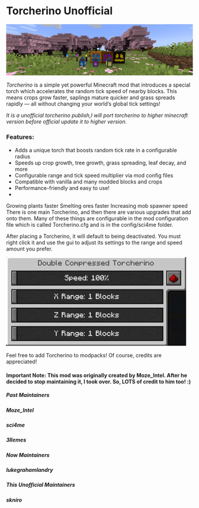 # Torcherino Unofficial

![屏幕截图 2025-07-16 211157.jpg](../../img/torcherino/vRbpasfXAxtNPc9.jpg)

 *Torcherino* is a simple yet powerful Minecraft mod that introduces a special torch which accelerates the random tick speed of nearby blocks. This means crops grow faster, saplings mature quicker and grass spreads rapidly — all without changing your world’s global tick settings!

*It is a unofficial torcherino publish,I will port torcherino to higher minecraft version before official update it to higher version.*

### Features:

- Adds a unique torch that boosts random tick rate in a configurable radius
- Speeds up crop growth, tree growth, grass spreading, leaf decay, and more
- Configurable range and tick speed multiplier via mod config files
- Compatible with vanilla and many modded blocks and crops
- Performance-friendly and easy to use!
- 

Growing plants faster Smelting ores faster Increasing mob spawner speed There is one main Torcherino, and then there are various upgrades that add onto them. Many of these things are configurable in the mod configuration file which is called Torcherino.cfg and is in the config/sci4me folder.



After placing a Torcherino, it will default to being deactivated. You must right click it and use the gui to adjust its settings to the range and speed amount you prefer.

<img src="../../img/torcherino/torcherinogui.jpg" alt="torcherino GUI" style="zoom: 50%;" />



Feel free to add Torcherino to modpacks! Of course, credits are appreciated!

#### Important Note: This mod was originally created by Moze_Intel. After he decided to stop maintaining it, I took over. So, LOTS of credit to him too! :)

##### Past Maintainers

##### Moze_Intel

##### sci4me

##### 3llemes

##### Now Maintainers

##### lukegrahamlandry

##### This Unofficial Maintainers

##### skniro

